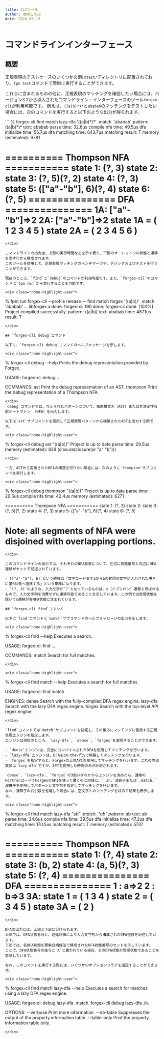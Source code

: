 ```yaml
---
title: CLIツール
author: 雨崎しのぶ
date: 2024-08-13
---
```


# コマンドラインインターフェース

## 概要

正規表現のテストケースのいくつかの例は`test/`ディレクトリに配置されており、`fpm test`コマンドで簡単に実行することができます。

これらに含まれるものの他に、正規表現のマッチングを確認したい場合には、バージョン3.2から導入されたコマンドライン・インターフェースのツール`forgex-cli`が利用可能です。
例えば、`((a|b)*)*`と`ababab`のマッチングをテストしたい場合には、次のコマンドを実行すると以下のような出力が得られます。

<div class="none-highlight-user">
```
% forgex-cli find match lazy-dfa '((a|b)*)*' .match. 'ababab'
            pattern: ((a|b)*)*
               text: ababab
         parse time:        32.6μs
   compile nfa time:        49.5μs
dfa initialize time:        55.7μs
  dfa matching time:       643.7μs
    matching result:         T
 memory (estimated):      6781

========== Thompson NFA ===========
state    1: (?, 3)
state    2: <Accepted>
state    3: (?, 5)(?, 2)
state    4: (?, 3)
state    5: (["a"-"b"], 6)(?, 4)
state    6: (?, 5)
=============== DFA ===============
   1A: ["a"-"b"]=>2
   2A: ["a"-"b"]=>2
state    1A = ( 1 2 3 4 5 )
state    2A = ( 2 3 4 5 6 )
===================================
```
</div>

コマンドラインの出力は、上部の実行時間などを示す表と、下部のオートマトンの状態と遷移を表す行から構成されます。
このツールを使用して、正規表現マッチングのベンチマークや、デバッグおよびテストを行うことができます。

現在のところ、`find`と`debug`のコマンドが利用可能です。また、`forgex-cil`のコマンドは`fpm run`から実行することも可能です。

<div class="none-highlight-user">
```
% fpm run forgex-cli --profile release -- find match forgex '((a|b)*)*' .match. 'ababab'
...
libforgex.a                            done.
forgex-cli.f90                         done.
forgex-cli                             done.
[100%] Project compiled successfully.
pattern: ((a|b)*)*
   text: ababab
   time:       487.1us
 result:         T
```
</div>

## `forgex-cli debug`コマンド

以下に、`forgex-cli debug`コマンドのヘルプメッセージを示します。

<div class="none-highlight-user">
```
% forgex-cli debug --help
Prints the debug representation provided by Forgex.

USAGE:
   forgex-cli debug <command> ...

COMMANDS:
   ast           Print the debug representation of an AST.
   thompson      Print the debug representation of a Thompson NFA.
```
</div>
`debug`コマンドでは、与えられたパターンについて、抽象構文木（AST）または非決定性有限オートマトン （NFA）を出力します。

以下は`ast`サブコマンドを使用して正規表現パターンから構築されたASTを出力する例です。

<div class="none-highlight-user">
```
% forgex-cli debug ast "((a|b)*)*"
Project is up to date
        parse time:        29.5us 
memory (estimated):       829
(closure(closure(or "a" "b")))
```
</div>

一方、ASTから変換されたNFAの構造を知りたい場合には、次のように`thompson`サブコマンドを実行します。

<div class="none-highlight-user">
```
% forgex-cli debug thompson "((a|b)*)*"
Project is up to date
        parse time:        26.5us 
  compile nfa time:        42.4us 
memory (estimated):      6271

========== Thompson NFA ===========
state    1: (?, 3)
state    2: <Accepted>
state    3: (?, 5)(?, 2)
state    4: (?, 3)
state    5: (["a"-"b"], 6)(?, 4)
state    6: (?, 5)

Note: all segments of NFA were disjoined with overlapping portions.
===================================
```
</div>

このコマンドラインの出力では、それぞれのNFA状態について、左辺に状態番号と右辺にNFA遷移がセットで記述されています。

- (["a"-"b"], 6)`という遷移は「文字コード表でaからbの範囲の文字が入力された場合に第6状態へ遷移する」という意味になります。
- `(?, 3)`のような、入力文字が`?`となっているものは、ε（イプシロン）遷移と呼ばれるもので、入力文字列を消費せずに遷移可能であることを示しています。この例では受理状態を除いてε遷移が各NFA状態に含まれています。

## `forgex-cli find`コマンド

以下に`find`コマンドと`match`サブコマンドのヘルプメッセージの出力を示します。

<div class="none-highlight-user">
```
% forgex-cli find --help
Executes a search.

USAGE:
   forgex-cli find <command> ...

COMMANDS:
   match         Search for full matches.
```
</div>

<div class="none-highlight-user">
```
% forgex-cli find match --help
Executes a search for full matches.

USAGE:
   forgex-cli find match <engine>

ENGINES:
   dense         Search with the fully-compiled DFA regex engine.
   lazy-dfa      Search with the lazy DFA regex engine.
   forgex        Search with the top-level API regex engine.
```
</div>

`find`コマンドでは`match`サブコマンドを指定し、その後ろにマッチングに使用する正規表現エンジンを指定します。
エンジンは現在のところ、`lazy-dfa`, `dense`, `forgex`を選択することができます。　　

- `dense`エンジンは、完全にコンパイルされたDFAを使用してマッチングを行います。
- `lazy-dfa`エンジンは、DFAをon-the-flyで構築してマッチングを行います。
- `forgex`を指定すると、Forgexの上位APIを使用してマッチングを行います。これの内部実装は`lazy-dfa`ですが、APIを使用した時間のみが計測されます。

`dense`、`lazy-dfa`、`forgex`の3個いずれかからエンジンを決めたら、通常のFortranコードでForgexのAPIを使って書くのと同様に、`.in.`演算子または`.match.`演算子を使用してパターンと文字列を指定してマッチングを行います。
なお、演算子の右引数を省略した場合には、空文字とのマッチングを試みて結果を表示します。

<div class="none-highlight-user">
```
% forgex-cli find match lazy-dfa "a*b" .match. "ab"
            pattern: a*b
               text: ab
         parse time:        24.6us
   compile nfa time:        39.5us
dfa initialize time:        47.2us
  dfa matching time:       170.5us
    matching result:         T
 memory (estimated):      5707

========== Thompson NFA ===========
state    1: (?, 4)
state    2: <Accepted>
state    3: (b, 2)
state    4: (a, 5)(?, 3)
state    5: (?, 4)
=============== DFA ===============
   1 : a=>2
   2 : b=>3
   3A:
state    1  = ( 1 3 4 )
state    2  = ( 3 4 5 )
state    3A = ( 2 )
===================================
```
</div>

DFAの出力には、上部と下部に分けられます。
上部では、DFA状態番号と、遅延評価により入力文字列から構成されたDFA遷移を記述しています。
下部では、各DFA状態を冪集合構成法で構成されたNFA状態番号のセットを示しています。
ここで、DFA状態番号の後ろに`A`と書かれている場合、そのDFA状態が受理状態であることを意味しています。

なお、このコマンドを実行する際には、いくつかのオプションフラグを指定することができます。

<div class="none-highlight-user">
```
% forgex-cli find match lazy-dfa --help
Executes a search for matches using a lazy DFA regex engine.

USAGE:
   forgex-cli debug lazy-dfa <pattern> .match. <text>
   forgex-cli debug lazy-dfa <pattern> .in. <text>

OPTIONS:
   --verbose     Print more information.
   --no-table    Suppresses the output of the property information table.
   --table-only  Print the property information table only.
```
</div>
